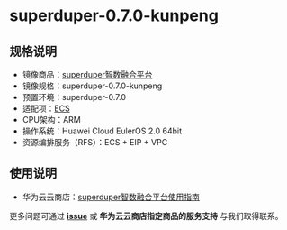 # superduper-0.7.0-kunpeng



## 规格说明



- 镜像商品：[superduper智数融合平台](https://marketplace.huaweicloud.com/hidden/contents/3105d1ab-eed7-48bc-9961-5d53369c6012#productid=OFFI1146359918988120064)
- 镜像规格：superduper-0.7.0-kunpeng
- 预置环境：superduper-0.7.0
- 适配项：[ECS](https://support.huaweicloud.com/ecs/index.html)
- CPU架构：ARM
- 操作系统：Huawei Cloud EulerOS 2.0 64bit
- 资源编排服务（RFS）：ECS + EIP + VPC

## 使用说明



- 华为云云商店：[superduper智数融合平台使用指南](./docs/usage.md)

更多问题可通过 [**issue**](https://github.com/HuaweiCloudDeveloper/superduper-image/issues) 或 **华为云云商店指定商品的服务支持** 与我们取得联系。
